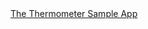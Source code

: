<div class="github">
<a href="https://github.com/relayr/android-demo-apps/tree/master/thermometer">The Thermometer Sample App </a>

</div>

